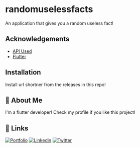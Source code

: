 
# randomuselessfacts

An application that gives you a random useless fact!


## Acknowledgements

 - [API Used](http://ulvis.net/)
 - [Flutter](https://flutter.dev)


## Installation

Install url shortner from the releases in this repo!
    
## 🚀 About Me
I'm a flutter developer! Check my profile if you like this project!

## 🔗 Links
[![Portfolio](https://img.shields.io/badge/my_portfolio-000?style=for-the-badge&logo=ko-fi&logoColor=white)](https://notbrood.github.io/portfolio/)
[![Linkedin](https://img.shields.io/badge/linkedin-0A66C2?style=for-the-badge&logo=linkedin&logoColor=white)](https://www.linkedin.com/in/ajain9926)
[![Twitter](https://img.shields.io/badge/twitter-1DA1F2?style=for-the-badge&logo=twitter&logoColor=white)](https://twitter.com/amvnjain)
 <br>

